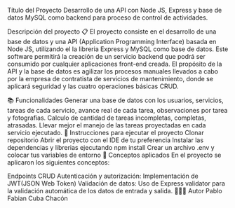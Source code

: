 Título del Proyecto
Desarrollo de una API con Node JS, Express y base de datos  MySQL como backend para proceso de control de actividades.

Descripción del proyecto 📋
El proyecto consiste en el desarrollo de una base de datos y una API (Application Programming Interface) basada en Node JS, utilizando el la libreria Express y MySQL como base de datos. Este software permitirá la creación de un servicio backend que podrá ser consumido por cualquier aplicaciones front-end creada. El propósito de la API y la base de datos es agilizar los procesos manuales llevados a cabo por la empresa de contratista de servicios de mantenimiento, donde se aplicará seguridad y las cuatro operaciones básicas CRUD.

📚 Funcionalidades
Generar una base de datos con los usuarios, servicios, tareas de cada servicio, avance real de cada tarea, observaciones por tarea y fotografias.
Calculo de cantidad de tareas incompletas, completas, atrasadas.
Llevar mejor el manejo de las tareas proyectadas en cada servicio ejecutado.
🚀 Instrucciones para ejecutar el proyecto
Clonar repositorio
Abrir el proyecto con el IDE de tu preferencia
Instalar las dependencias y librerias ejecutando npm install
Crear un archivo .env y colocar tus variables de entorno
📄 Conceptos aplicados
En el proyecto se aplicaron los siguientes conceptos:

Endpoints CRUD
Autenticación y autorización: Implementación de JWT(JSON Web Token)
Validación de datos: Uso de Express validator para la validación automática de los datos de entrada y salida.
👩🏻‍💻 Autor
Pablo Fabian Cuba Chacón
